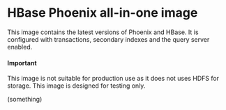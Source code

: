 # HBase Phoenix all-in-one image

This image contains the latest versions of Phoenix and HBase. It is configured with transactions,
secondary indexes and the query server enabled.

#### Important
This image is not suitable for production use as it does not uses HDFS for storage. This image is
designed for testing only.

(something)
